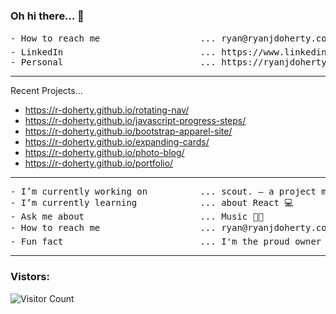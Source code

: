 ### Oh hi there... 👋

<pre>
- How to reach me                   ... ryan@ryanjdoherty.com 📬
- LinkedIn                          ... https://www.linkedin.com/in/rjd-dev/
- Personal                          ... https://ryanjdoherty.com
</pre>

<hr>

Recent Projects...

* https://r-doherty.github.io/rotating-nav/
* https://r-doherty.github.io/javascript-progress-steps/
* https://r-doherty.github.io/bootstrap-apparel-site/
* https://r-doherty.github.io/expanding-cards/
* https://r-doherty.github.io/photo-blog/
* https://r-doherty.github.io/portfolio/

<hr>

<pre>
- I’m currently working on          ... scout. — a project management platform for the Live Entertainment Industry 👨‍💻
- I’m currently learning            ... about React 💻
- Ask me about                      ... Music 👨‍🎤
- How to reach me                   ... ryan@ryanjdoherty.com 📬
- Fun fact                          ... I'm the proud owner of a Superbowl Ring (LIV - go Chiefs!) 🏈
</pre>

<hr>

### Vistors:

![Visitor Count](https://profile-counter.glitch.me/r-doherty/count.svg)


<!--
**r-doherty/r-doherty** is a ✨ _special_ ✨ repository because its `README.md` (this file) appears on your GitHub profile.
-->
